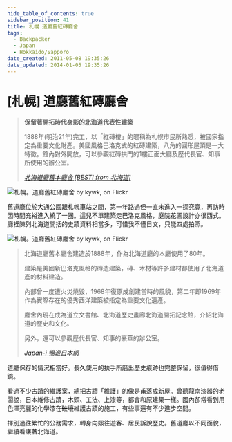 ```yaml
---
hide_table_of_contents: true
sidebar_position: 41
title: 札幌 道廳舊紅磚廳舍
tags:
  - Backpacker
  - Japan
  - Hokkaido/Sapporo
date_created: 2011-05-08 19:35:26
date_updated: 2014-01-05 19:35:26
---
```


[札幌] 道廳舊紅磚廳舍
===================

> __保留著開拓時代身影的北海道代表性建築__
> 
> 1888年(明治21年)完工，以「紅磚樓」的暱稱為札幌市民所熟悉，被國家指定為重要文化財產。美國風格巴洛克式的紅磚建築，八角的圓形屋頂是一大特徵。館內對外開放，可以參觀紅磚拱門的1樓正面大廳及歷代長官、知事所使用的辦公室。
>
> _[北海道廳舊本廳舍 [BEST! from 北海道]](http://goo.gl/DnYIZ)_

![札幌。道廳舊紅磚廳舍 by kywk, on Flickr](http://farm8.staticflickr.com/7098/7319545092_1983914dcd_c.jpg)

舊道廳位於大通公園跟札幌車站之間，第一年路過但一直未進入一探究竟，再訪時因時間充裕進入繞了一圈。這兒不單建築走巴洛克風格，庭院花圃設計亦很西式。廳裡陳列北海道開括的史蹟資料相當多，可惜我不懂日文，只能四處拍照。

![札幌。道廳舊紅磚廳舍 by kywk, on Flickr](http://farm8.staticflickr.com/7099/7319737512_97e19612e2.jpg)

> 北海道廳舊本廳舍建造於1888年，作為北海道廳的本廳使用了80年。
> 
> 建築是美國新巴洛克風格的磚造建築，磚、木材等許多建材都使用了北海道產的材料建造。
>
> 內部曾一度遭火災燒毀，1968年復原成創建當時的風貌，第二年即1969年作為實際存在的優秀西洋建築被指定為重要文化遺產。
>
> 廳舍內現在成為道立文書館、北海道歷史畫廊北海道開拓記念館，介紹北海道的歷史和文化。
> 
> 另外，還可以參觀歷代長官、知事的豪華的辦公室。
>
> _[Japan-i 暢遊日本網](http://goo.gl/MyPJv)_

道廳保存的情況相當好。長久使用的扶手所磨出歷史痕跡也完整保留，很值得借鏡。

看過不少古蹟的維護案，總把古蹟「維護」的像是甫落成新屋。曾聽龍南漆器的老闆說，日本維修古蹟，木頭、工法、上漆等，都會和原建築一樣。國內卻常看到用色澤亮麗的化學漆在<strike>破壞</strike>維護古蹟的施工，有些事還有不少進步空間。

揮別過往繁忙的公務需求，轉身向熙往遊客、居民訴說歷史。舊道廳以不同面貌，繼續看護著北海道。
